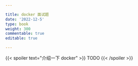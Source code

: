 ```yaml
---

title: docker 面试题
date: '2022-12-5'
type: book
weight: 300
commentable: true
editable: true

---
```


{{< spoiler text="介绍一下 docker" >}}
TODO
{{< /spoiler >}}